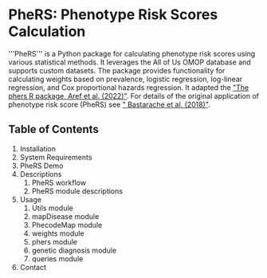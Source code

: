 # PheRS: Phenotype Risk Scores Calculation
'''PheRS''' is a Python package for calculating phenotype 
risk scores using various statistical methods. 
It leverages the All of Us OMOP database and supports 
custom datasets. The package provides functionality for 
calculating weights based on prevalence, logistic regression, 
log-linear regression, and Cox proportional hazards regression.
It adapted the ["The phers R package, Aref et al. (2022)"](https://doi.org/10.1093/bioinformatics/btac619).
For details of the original application of phenotype risk score (PheRS)
see [" Bastarache et al. (2018)"](https://pubmed.ncbi.nlm.nih.gov/29590070/).

## Table of Contents
1. Installation
2. System Requirements
3. PheRS Demo
4. Descriptions
   1. PheRS workflow
   2. PheRS module descriptions
5. Usage
   1. Utils module
   2. mapDisease module
   3. PhecodeMap module
   4. weights module
   5. phers module
   6. genetic diagnosis module
   7. queries module
6. Contact